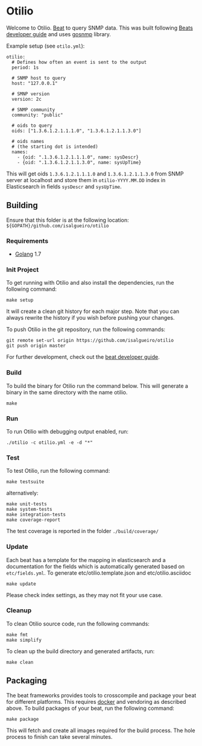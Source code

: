 # Otilio

Welcome to Otilio. [Beat](https://www.elastic.co/products/beats) to query SNMP data. This was built following [Beats developer guide](https://www.elastic.co/guide/en/beats/devguide/6.1/new-beat.html) and uses [gosnmp](https://github.com/soniah/gosnmp) library.

Example setup (see `otilo.yml`):

```
otilio:
  # Defines how often an event is sent to the output
  period: 1s

  # SNMP host to query
  host: "127.0.0.1"

  # SMNP version
  version: 2c

  # SNMP community
  community: "public"

  # oids to query
  oids: ["1.3.6.1.2.1.1.1.0", "1.3.6.1.2.1.1.3.0"]

  # oids names
  # (the starting dot is intended)
  names:
    - {oid: ".1.3.6.1.2.1.1.1.0", name: sysDescr}
    - {oid: ".1.3.6.1.2.1.1.3.0", name: sysUpTime}
```
This will get oids `1.3.6.1.2.1.1.1.0` and `1.3.6.1.2.1.1.3.0` from SNMP server at localhost and store them in `otilio-YYYY.MM.DD` index in Elasticsearch in fields `sysDescr` and `sysUpTime`.

## Building

Ensure that this folder is at the following location:
`${GOPATH}/github.com/isalgueiro/otilio`

### Requirements

* [Golang](https://golang.org/dl/) 1.7

### Init Project
To get running with Otilio and also install the
dependencies, run the following command:

```
make setup
```

It will create a clean git history for each major step. Note that you can always rewrite the history if you wish before pushing your changes.

To push Otilio in the git repository, run the following commands:

```
git remote set-url origin https://github.com/isalgueiro/otilio
git push origin master
```

For further development, check out the [beat developer guide](https://www.elastic.co/guide/en/beats/libbeat/current/new-beat.html).
### Build

To build the binary for Otilio run the command below. This will generate a binary
in the same directory with the name otilio.

```
make
```


### Run

To run Otilio with debugging output enabled, run:

```
./otilio -c otilio.yml -e -d "*"
```


### Test

To test Otilio, run the following command:

```
make testsuite
```

alternatively:
```
make unit-tests
make system-tests
make integration-tests
make coverage-report
```

The test coverage is reported in the folder `./build/coverage/`

### Update

Each beat has a template for the mapping in elasticsearch and a documentation for the fields
which is automatically generated based on `etc/fields.yml`.
To generate etc/otilio.template.json and etc/otilio.asciidoc

```
make update
```
Please check index settings, as they may not fit your use case.

### Cleanup

To clean  Otilio source code, run the following commands:

```
make fmt
make simplify
```

To clean up the build directory and generated artifacts, run:

```
make clean
```

## Packaging

The beat frameworks provides tools to crosscompile and package your beat for different platforms. This requires [docker](https://www.docker.com/) and vendoring as described above. To build packages of your beat, run the following command:

```
make package
```

This will fetch and create all images required for the build process. The hole process to finish can take several minutes.
